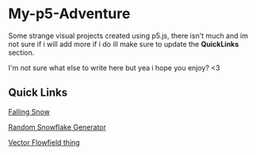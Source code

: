 # My-p5-Adventure

Some strange visual projects created using p5.js, there isn't much and im not sure if i will add more if i do ill make sure to update the **QuickLinks** section.

I'm not sure what else to write here but yea i hope you enjoy? <3


## Quick Links

[Falling Snow](https://undeadalex.github.io/My-p5-Adventure/01-Snowfall/index.html)
<!-- <embed type="text/html" src="01-Snowfall/index.html" width="640" height="360"> -->

[Random Snowflake Generator](https://undeadalex.github.io/My-p5-Adventure/02-SnowflakeGen/index.html)
<!-- <embed type="text/html" src="02-SnowflakeGen/index.html" width="640" height="360"> -->

[Vector Flowfield thing](https://undeadalex.github.io/My-p5-Adventure/03-VectorFlowfield/index.html)
<!-- <embed type="text/html" src="03-VectorFlowfield/index.html" width="640" height="360"> -->
<!-- [Random-Thing (EMPTY)](https://undeadalex.github.io/My-p5-Adventure/04-Random-Thing/index.html) -->
